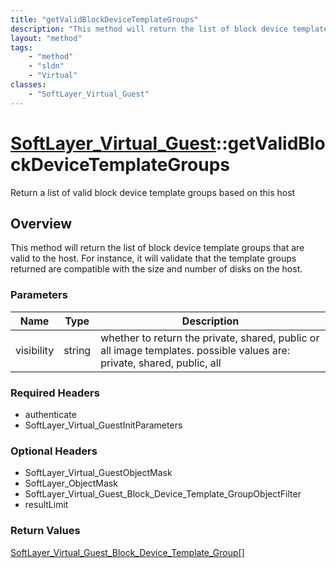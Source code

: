 ```yaml
---
title: "getValidBlockDeviceTemplateGroups"
description: "This method will return the list of block device template groups that are valid to the host. For instance, it will valid... "
layout: "method"
tags:
    - "method"
    - "sldn"
    - "Virtual"
classes:
    - "SoftLayer_Virtual_Guest"
---
```

# [SoftLayer_Virtual_Guest](/reference/services/SoftLayer_Virtual_Guest)::getValidBlockDeviceTemplateGroups

Return a list of valid block device template groups based on this host


## Overview 
This method will return the list of block device template groups that are valid to the host. For instance, it will validate that the template groups returned are compatible with the size and number of disks on the host. 

### Parameters 
|Name | Type | Description |
| --- | --- | --- |
|visibility| string| whether to return the private, shared, public or all image templates.  possible values are: private, shared, public, all|


### Required Headers
* authenticate
* SoftLayer_Virtual_GuestInitParameters

### Optional Headers
* SoftLayer_Virtual_GuestObjectMask
* SoftLayer_ObjectMask
* SoftLayer_Virtual_Guest_Block_Device_Template_GroupObjectFilter
* resultLimit

### Return Values
<a href='/reference/datatypes/SoftLayer_Virtual_Guest_Block_Device_Template_Group'>SoftLayer_Virtual_Guest_Block_Device_Template_Group[] </a>

